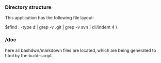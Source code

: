 ### Directory structure 

This application has the following file layout:

$(find . -type d | grep -v .git | grep -v svn | cli/indent 4 )

### /doc

here all bashdwn/markdown files are located, which are being generated to html by the build-script.
